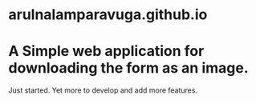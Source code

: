 # arulnalamparavuga.github.io

# A Simple web application for downloading the form as an image.

Just started. Yet more to develop and add more features.
